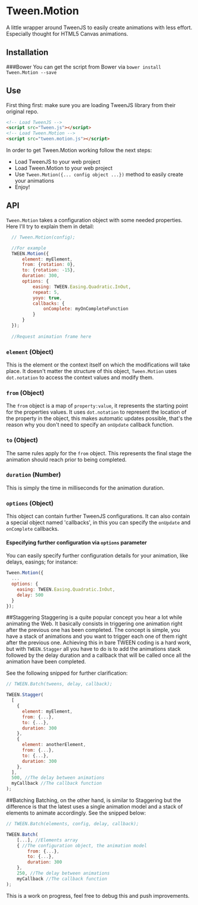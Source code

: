 # Tween.Motion
A little wrapper around TweenJS to easily create animations with less effort. Especially thought for HTML5 Canvas animations.

## Installation
###Bower
You can get the script from Bower via `bower install Tween.Motion --save`

## Use
First thing first: make sure you are loading TweenJS library from their original repo. 
```html
<!-- Load TweenJS -->
<script src="Tween.js"></script>
<!-- Load Tween.Motion -->
<script src="tween.motion.js"></script>
```

In order to get Tween.Motion working follow the next steps:
* Load TweenJS to your web project
* Load Tween.Motion to your web project
* Use `Tween.Motion({... config object ...})` method to easily create your animations
* Enjoy!

## API
`Tween.Motion` takes a configuration object with some needed properties. Here I'll try to explain them in detail:

```javascript
  // Tween.Motion(config);

  //For example
  TWEEN.Motion({
      element: myElement,
      from: {rotation: 0},
      to: {rotation: -15},
      duration: 300,
      options: {
          easing: TWEEN.Easing.Quadratic.InOut,
          repeat: 5,
          yoyo: true,
          callbacks: {
              onComplete: myOnCompleteFunction
          }
      }
  });
  
  //Request animation frame here
```

### `element` (Object)
This is the element or the context itself on which the modifications will take place. It doesn't matter the structure of this object, `Tween.Motion` uses `dot.notation` to access the context values and modify them.

### `from` (Object)
The `from` object is a map of `property:value`, it represents the starting point for the properties values. It uses `dot.notation` to represent the location of the property in the object, this makes automatic updates possible, that's the reason why you don't need to specify an `onUpdate` callback function.

### `to` (Object)
The same rules apply for the `from` object. This represents the final stage the animation should reach prior to being completed.

### `duration` (Number)
This is simply the time in milliseconds for the animation duration.

### `options` (Object)
This object can contain further TweenJS configurations. 
It can also contain a special object named 'callbacks', in this you can specify the `onUpdate` and `onComplete` callbacks.

#### Especifying further configuration via `options` parameter
You can easily specify further configuration details for your animation, like delays, easings; for instance:
```javascript
Tween.Motion({
  ...
  options: {
    easing: TWEEN.Easing.Quadratic.InOut,
    delay: 500
  }
});
```

##Staggering
Staggering is a quite popular concept you hear a lot while animating the Web. It basically consists in triggering one animation right after the previous one has been completed. The concept is simple, you have a stack of animations and you want to trigger each one of them right after the previous one. Achieving this in bare TWEEN coding is a hard work, but with `TWEEN.Stagger` all you have to do is to add the animations stack followed by the delay duration and a callback that will be called once all the animation have been completed.

See the following snipped for further clarification:

```javascript
// TWEEN.Batch(tweens, delay, callback);

TWEEN.Stagger(
  [
    {
      element: myElement,
      from: {...},
      to: {...},
      duration: 300
    },
    {
      element: anotherElement,
      from: {...},
      to: {...},
      duration: 300
    },
  ],
  500, //The delay between animations
  myCallback //The callback function
);
```

##Batching
Batching, on the other hand, is similar to Staggering but the difference is that the latest uses a single animation model and a stack of elements to animate accordingly. See the snipped below:

```javascript
// TWEEN.Batch(elements, config, delay, callback);

TWEEN.Batch(
	[...], //Elements array
    { //The configuration object, the animation model
    	from: {...},
        to: {...},
        duration: 300
    },
    250, //The delay between animations
    myCallback //The callback function
);
```

This is a work on progress, feel free to debug this and push improvements.
